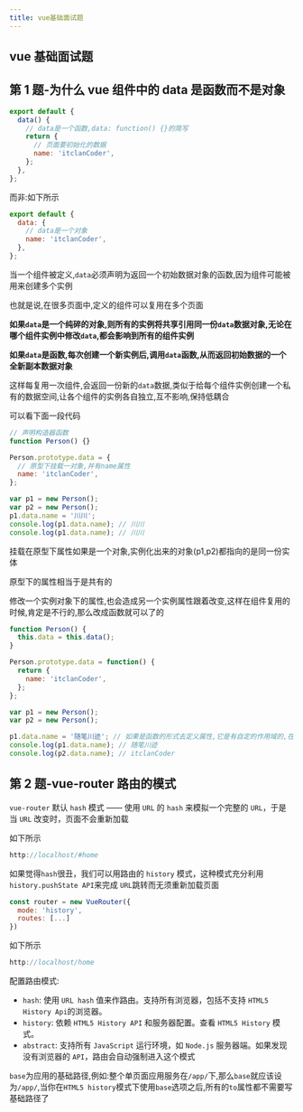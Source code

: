 ```yaml
---
title: vue基础面试题
---
```


## vue 基础面试题

<TOC />

## 第 1 题-为什么 vue 组件中的 data 是函数而不是对象

```js
export default {
  data() {
    // data是一个函数,data: function() {}的简写
    return {
      // 页面要初始化的数据
      name: 'itclanCoder',
    };
  },
};
```

而非:如下所示

```js
export default {
  data: {
    // data是一个对象
    name: 'itclanCoder',
  },
};
```

当一个组件被定义,`data`必须声明为返回一个初始数据对象的函数,因为组件可能被用来创建多个实例

也就是说,在很多页面中,定义的组件可以复用在多个页面

**如果`data`是一个纯碎的对象,则所有的实例将共享引用同一份`data`数据对象,无论在哪个组件实例中修改`data`,都会影响到所有的组件实例**

**如果`data`是函数,每次创建一个新实例后,调用`data`函数,从而返回初始数据的一个全新副本数据对象**

这样每复用一次组件,会返回一份新的`data`数据,类似于给每个组件实例创建一个私有的数据空间,让各个组件的实例各自独立,互不影响,保持低耦合

可以看下面一段代码

```js
// 声明构造器函数
function Person() {}

Person.prototype.data = {
  // 原型下挂载一对象,并有name属性
  name: 'itclanCoder',
};

var p1 = new Person();
var p2 = new Person();
p1.data.name = '川川';
console.log(p1.data.name); // 川川
console.log(p1.data.name); // 川川
```

挂载在原型下属性如果是一个对象,实例化出来的对象(p1,p2)都指向的是同一份实体

原型下的属性相当于是共有的

修改一个实例对象下的属性,也会造成另一个实例属性跟着改变,这样在组件复用的时候,肯定是不行的,那么改成函数就可以了的

```js
function Person() {
  this.data = this.data();
}

Person.prototype.data = function() {
  return {
    name: 'itclanCoder',
  };
};

var p1 = new Person();
var p2 = new Person();

p1.data.name = '随笔川迹'; // 如果是函数的形式去定义属性,它是有自定的作用域的,在修改的时候不会影响到别人
console.log(p1.data.name); // 随笔川迹
console.log(p2.data.name); // itclanCoder
```

## 第 2 题-vue-router 路由的模式

`vue-router` 默认 `hash` 模式 —— 使用 `URL` 的 `hash` 来模拟一个完整的 `URL`，于是当 `URL` 改变时，页面不会重新加载

如下所示

```js
http://localhost/#home
```

如果觉得`hash`很丑，我们可以用路由的 `history` 模式，这种模式充分利用 `history.pushState API`来完成 `URL`跳转而无须重新加载页面

```js
const router = new VueRouter({
  mode: 'history',
  routes: [...]
})
```

如下所示

```js
http://localhost/home
```

配置路由模式:

- `hash`: 使用 `URL hash` 值来作路由。支持所有浏览器，包括不支持 `HTML5 History Api`的浏览器。
- `history`: 依赖 `HTML5 History API` 和服务器配置。查看 `HTML5 History` 模式。
- `abstract`: 支持所有 `JavaScript` 运行环境，如 `Node.js` 服务器端。如果发现没有浏览器的 `API`，路由会自动强制进入这个模式

`base`为应用的基础路径,例如:整个单页面应用服务在`/app/`下,那么`base`就应该设为`/app/`,当你在`HTML5 history`模式下使用`base`选项之后,所有的`to`属性都不需要写基础路径了
